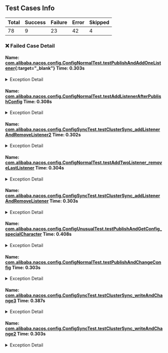 ## Test Cases Info


|Total|Success|Failure|Error|Skipped|
|-----|-------|-------|-----|-------|
|78|9|23|42|4|


### :x: Failed Case Detail

#### Name: [com.alibaba.nacos.config.ConfigNormalTest.testPublishAndAddOneListener](https://github.com/nacos-group/nacos-e2e/tree/main/java/nacos-2X/src/test/java/com/alibaba/nacos/config/ConfigNormalTest.java#L94){:target="_blank"} Time: 0.303s

<details>
<summary>Exception Detail</summary>


**Exception**
org.opentest4j.AssertionFailedError: publishConfig check fail ==> expected: <true> but was: <false>
	at com.alibaba.nacos.config.ConfigNormalTest.testPublishAndAddOneListener(ConfigNormalTest.java:94)

**System out info**
2023-06-15 04:55:58 INFO  [c.a.n.n.SubscribeClusterTest  #setUp               :  39] Running test=Optional[public void com.alibaba.nacos.naming.SubscribeClusterTest.testSubscribeDelete() throws java.lang.Exception], serviceName=nacos.HMlwA.AhWDS.com
2023-06-15 04:55:58 INFO  [c.a.n.c.naming                #registerService     : 121] [REGISTER-SERVICE] public registering service nacos.HMlwA.AhWDS.com with instance Instance{instanceId='null', ip='127.0.0.1', port=8848, weight=1.0, healthy=true, enabled=true, ephemeral=true, clusterName='c1', serviceName='null', metadata={}}
2023-06-15 04:55:58 ERROR [c.a.n.c.r.client              #printIfErrorEnabled : 102] Send request fail, request = InstanceRequest{headers={app=unknown}, requestId='null'}, retryTimes = 1, errorMessage = Client not connected, current status:STARTING
2023-06-15 04:55:58 INFO  [c.a.n.c.r.c.g.GrpcClient      #ateNewManagedChannel: 182] grpc client connection server:127.0.0.1 ip,serverPort:9848,grpcTslConfig:{"sslProvider":"","enableTls":false,"mutualAuthEnable":false,"trustAll":false}
2023-06-15 04:55:58 INFO  [c.a.n.c.r.c.g.GrpcClient      #ateNewManagedChannel: 182] grpc client connection server:127.0.0.1 ip,serverPort:9848,grpcTslConfig:{"sslProvider":"","enableTls":false,"mutualAuthEnable":false,"trustAll":false}
2023-06-15 04:55:58 ERROR [c.a.n.c.r.c.g.GrpcClient      #printIfErrorEnabled : 102] Server check fail, please check server 127.0.0.1 ,port 9848 is available , error ={}
java.util.concurrent.ExecutionException: com.alibaba.nacos.shaded.io.grpc.StatusRuntimeException: UNAVAILABLE: io exception
	at com.alibaba.nacos.shaded.com.google.common.util.concurrent.AbstractFuture.getDoneValue(AbstractFuture.java:566)
	at com.alibaba.nacos.shaded.com.google.common.util.concurrent.AbstractFuture.get(AbstractFuture.java:445)
	at com.alibaba.nacos.common.remote.client.grpc.GrpcClient.serverCheck(GrpcClient.java:218)
	at com.alibaba.nacos.common.remote.client.grpc.GrpcClient.connectToServer(GrpcClient.java:329)
	at com.alibaba.nacos.common.remote.client.RpcClient.reconnect(RpcClient.java:502)
	at com.alibaba.nacos.common.remote.client.RpcClient.lambda$start$2(RpcClient.java:343)
	at java.util.concurrent.Executors$RunnableAdapter.call(Executors.java:511)
	at java.util.concurrent.FutureTask.run(FutureTask.java:266)
	at java.util.concurrent.ScheduledThreadPoolExecutor$ScheduledFutureTask.access$201(ScheduledThreadPoolExecutor.java:180)
	at java.util.concurrent.ScheduledThreadPoolExecutor$ScheduledFutureTask.run(ScheduledThreadPoolExecutor.java:293)
	at java.util.concurrent.ThreadPoolExecutor.runWorker(ThreadPoolExecutor.java:1149)
	at java.util.concurrent.ThreadPoolExecutor$Worker.run(ThreadPoolExecutor.java:624)
	at java.lang.Thread.run(Thread.java:750)
Caused by: com.alibaba.nacos.shaded.io.grpc.StatusRuntimeException: UNAVAILABLE: io exception
	at com.alibaba.nacos.shaded.io.grpc.Status.asRuntimeException(Status.java:539)
	at com.alibaba.nacos.shaded.io.grpc.stub.ClientCalls$UnaryStreamToFuture.onClose(ClientCalls.java:544)
	at com.alibaba.nacos.shaded.io.grpc.internal.DelayedClientCall$DelayedListener$3.run(DelayedClientCall.java:471)
	at com.alibaba.nacos.shaded.io.grpc.internal.DelayedClientCall$DelayedListener.delayOrExecute(DelayedClientCall.java:435)
	at com.alibaba.nacos.shaded.io.grpc.internal.DelayedClientCall$DelayedListener.onClose(DelayedClientCall.java:468)
	at com.alibaba.nacos.shaded.io.grpc.internal.ClientCallImpl.closeObserver(ClientCallImpl.java:563)
	at com.alibaba.nacos.shaded.io.grpc.internal.ClientCallImpl.access$300(ClientCallImpl.java:70)
	at com.alibaba.nacos.shaded.io.grpc.internal.ClientCallImpl$ClientStreamListenerImpl$1StreamClosed.runInternal(ClientCallImpl.java:744)
	at com.alibaba.nacos.shaded.io.grpc.internal.ClientCallImpl$ClientStreamListenerImpl$1StreamClosed.runInContext(ClientCallImpl.java:723)
	at com.alibaba.nacos.shaded.io.grpc.internal.ContextRunnable.run(ContextRunnable.java:37)
	at com.alibaba.nacos.shaded.io.grpc.internal.SerializingExecutor.run(SerializingExecutor.java:133)
	... 3 common frames omitted
Caused by: com.alibaba.nacos.shaded.io.grpc.netty.shaded.io.netty.channel.AbstractChannel$AnnotatedConnectException: Connection refused: /127.0.0.1:9848
Caused by: java.net.ConnectException: Connection refused
	at sun.nio.ch.SocketChannelImpl.checkConnect(Native Method)
	at sun.nio.ch.SocketChannelImpl.finishConnect(SocketChannelImpl.java:716)
	at com.alibaba.nacos.shaded.io.grpc.netty.shaded.io.netty.channel.socket.nio.NioSocketChannel.doFinishConnect(NioSocketChannel.java:337)
	at com.alibaba.nacos.shaded.io.grpc.netty.shaded.io.netty.channel.nio.AbstractNioChannel$AbstractNioUnsafe.finishConnect(AbstractNioChannel.java:334)
	at com.alibaba.nacos.shaded.io.grpc.netty.shaded.io.netty.channel.nio.NioEventLoop.processSelectedKey(NioEventLoop.java:710)
	at com.alibaba.nacos.shaded.io.grpc.netty.shaded.io.netty.channel.nio.NioEventLoop.processSelectedKeysOptimized(NioEventLoop.java:658)
	at com.alibaba.nacos.shaded.io.grpc.netty.shaded.io.netty.channel.nio.NioEventLoop.processSelectedKeys(NioEventLoop.java:584)
	at com.alibaba.nacos.shaded.io.grpc.netty.shaded.io.netty.channel.nio.NioEventLoop.run(NioEventLoop.java:496)
	at com.alibaba.nacos.shaded.io.grpc.netty.shaded.io.netty.util.concurrent.SingleThreadEventExecutor$4.run(SingleThreadEventExecutor.java:997)
	at com.alibaba.nacos.shaded.io.grpc.netty.shaded.io.netty.util.internal.ThreadExecutorMap$2.run(ThreadExecutorMap.java:74)
	at com.alibaba.nacos.shaded.io.grpc.netty.shaded.io.netty.util.concurrent.FastThreadLocalRunnable.run(FastThreadLocalRunnable.java:30)
	at java.lang.Thread.run(Thread.java:750)
2023-06-15 04:55:58 INFO  [c.a.n.c.r.client              #printIfInfoEnabled  :  63] [6f26f36d-1d0a-4e1c-921a-5df4376c6d46] Fail to connect server, after trying 3 times, last try server is {serverIp = '127.0.0.1', server main port = 8848}, error = unknown
2023-06-15 04:55:58 ERROR [c.a.n.c.r.c.g.GrpcClient      #printIfErrorEnabled : 102] Server check fail, please check server 127.0.0.1 ,port 9848 is available , error ={}
java.util.concurrent.ExecutionException: com.alibaba.nacos.shaded.io.grpc.StatusRuntimeException: UNAVAILABLE: io exception
	at com.alibaba.nacos.shaded.com.google.common.util.concurrent.AbstractFuture.getDoneValue(AbstractFuture.java:566)
	at com.alibaba.nacos.shaded.com.google.common.util.concurrent.AbstractFuture.get(AbstractFuture.java:445)
	at com.alibaba.nacos.common.remote.client.grpc.GrpcClient.serverCheck(GrpcClient.java:218)
	at com.alibaba.nacos.common.remote.client.grpc.GrpcClient.connectToServer(GrpcClient.java:329)
	at com.alibaba.nacos.common.remote.client.RpcClient.reconnect(RpcClient.java:502)
	at com.alibaba.nacos.common.remote.client.RpcClient.lambda$start$2(RpcClient.java:343)
	at java.util.concurrent.Executors$RunnableAdapter.call(Executors.java:511)
	at java.util.concurrent.FutureTask.run(FutureTask.java:266)
	at java.util.concurrent.ScheduledThreadPoolExecutor$ScheduledFutureTask.access$201(ScheduledThreadPoolExecutor.java:180)
	at java.util.concurrent.ScheduledThreadPoolExecutor$ScheduledFutureTask.run(ScheduledThreadPoolExecutor.java:293)
	at java.util.concurrent.ThreadPoolExecutor.runWorker(ThreadPoolExecutor.java:1149)
	at java.util.concurrent.ThreadPoolExecutor$Worker.run(ThreadPoolExecutor.java:624)
	at java.lang.Thread.run(Thread.java:750)
Caused by: com.alibaba.nacos.shaded.io.grpc.StatusRuntimeException: UNAVAILABLE: io exception
	at com.alibaba.nacos.shaded.io.grpc.Status.asRuntimeException(Status.java:539)
	at com.alibaba.nacos.shaded.io.grpc.stub.ClientCalls$UnaryStreamToFuture.onClose(ClientCalls.java:544)
	at com.alibaba.nacos.shaded.io.grpc.internal.DelayedClientCall$DelayedListener$3.run(DelayedClientCall.java:471)
	at com.alibaba.nacos.shaded.io.grpc.internal.DelayedClientCall$DelayedListener.delayOrExecute(DelayedClientCall.java:435)
	at com.alibaba.nacos.shaded.io.grpc.internal.DelayedClientCall$DelayedListener.onClose(DelayedClientCall.java:468)
	at com.alibaba.nacos.shaded.io.grpc.internal.ClientCallImpl.closeObserver(ClientCallImpl.java:563)
	at com.alibaba.nacos.shaded.io.grpc.internal.ClientCallImpl.access$300(ClientCallImpl.java:70)
	at com.alibaba.nacos.shaded.io.grpc.internal.ClientCallImpl$ClientStreamListenerImpl$1StreamClosed.runInternal(ClientCallImpl.java:744)
	at com.alibaba.nacos.shaded.io.grpc.internal.ClientCallImpl$ClientStreamListenerImpl$1StreamClosed.runInContext(ClientCallImpl.java:723)
	at com.alibaba.nacos.shaded.io.grpc.internal.ContextRunnable.run(ContextRunnable.java:37)
	at com.alibaba.nacos.shaded.io.grpc.internal.SerializingExecutor.run(SerializingExecutor.java:133)
	... 3 common frames omitted
Caused by: com.alibaba.nacos.shaded.io.grpc.netty.shaded.io.netty.channel.AbstractChannel$AnnotatedConnectException: Connection refused: /127.0.0.1:9848
Caused by: java.net.ConnectException: Connection refused
	at sun.nio.ch.SocketChannelImpl.checkConnect(Native Method)
	at sun.nio.ch.SocketChannelImpl.finishConnect(SocketChannelImpl.java:716)
	at com.alibaba.nacos.shaded.io.grpc.netty.shaded.io.netty.channel.socket.nio.NioSocketChannel.doFinishConnect(NioSocketChannel.java:337)
	at com.alibaba.nacos.shaded.io.grpc.netty.shaded.io.netty.channel.nio.AbstractNioChannel$AbstractNioUnsafe.finishConnect(AbstractNioChannel.java:334)
	at com.alibaba.nacos.shaded.io.grpc.netty.shaded.io.netty.channel.nio.NioEventLoop.processSelectedKey(NioEventLoop.java:710)
	at com.alibaba.nacos.shaded.io.grpc.netty.shaded.io.netty.channel.nio.NioEventLoop.processSelectedKeysOptimized(NioEventLoop.java:658)
	at com.alibaba.nacos.shaded.io.grpc.netty.shaded.io.netty.channel.nio.NioEventLoop.processSelectedKeys(NioEventLoop.java:584)
	at com.alibaba.nacos.shaded.io.grpc.netty.shaded.io.netty.channel.nio.NioEventLoop.run(NioEventLoop.java:496)
	at com.alibaba.nacos.shaded.io.grpc.netty.shaded.io.netty.util.concurrent.SingleThreadEventExecutor$4.run(SingleThreadEventExecutor.java:997)
	at com.alibaba.nacos.shaded.io.grpc.netty.shaded.io.netty.util.internal.ThreadExecutorMap$2.run(ThreadExecutorMap.java:74)
	at com.alibaba.nacos.shaded.io.grpc.netty.shaded.io.netty.util.concurrent.FastThreadLocalRunnable.run(FastThreadLocalRunnable.java:30)
	at java.lang.Thread.run(Thread.java:750)
2023-06-15 04:55:58 INFO  [c.a.n.c.r.client              #printIfInfoEnabled  :  63] [05a9063c-6c77-43fd-8927-18776a5f500d] Fail to connect server, after trying 3 times, last try server is {serverIp = '127.0.0.1', server main port = 8848}, error = unknown
2023-06-15 04:55:58 ERROR [c.a.n.c.r.client              #printIfErrorEnabled : 102] Send request fail, request = ConfigPublishRequest{headers={charset=UTF-8, Client-AppName=unknown, Client-RequestToken=5b3c629ca65baf33f0c74d9ce8dfd8b2, Client-RequestTS=1686804958659, exConfigInfo=true}, requestId='null'}, retryTimes = 2, errorMessage = Client not connected, current status:STARTING
2023-06-15 04:55:58 ERROR [c.a.n.c.r.client              #printIfErrorEnabled : 102] Send request fail, request = ConfigPublishRequest{headers={charset=UTF-8, Client-AppName=unknown, Client-RequestToken=5b3c629ca65baf33f0c74d9ce8dfd8b2, Client-RequestTS=1686804958659, exConfigInfo=true}, requestId='null'}, retryTimes = 2, errorMessage = Client not connected, current status:STARTING
2023-06-15 04:55:58 WARN  [c.a.n.c.c.i.ClientWorker      #publishConfig       :1064] [fixed-127.0.0.1_8848] [publish-single] error, dataId=config.test.twOyaItMox, group=DEFAULT_GROUP, tenant=, code=unknown, msg=Client not connected, current status:STARTING
2023-06-15 04:55:58 WARN  [c.a.n.c.c.i.ClientWorker      #publishConfig       :1064] [fixed-127.0.0.1_8848] [publish-single] error, dataId=config.test.dfJwuzVwPZ, group=DEFAULT_GROUP, tenant=, code=unknown, msg=Client not connected, current status:STARTING
2023-06-15 04:55:58 INFO  [c.a.n.c.ConfigNormalTest      #ishAndAddOneListener:  93] publishConfig dataId:config.test.twOyaItMox, group:DEFAULT_GROUP, result:false



</details>

#### Name: [com.alibaba.nacos.config.ConfigNormalTest.testAddListenerAfterPublishConfig](https://github.com/nacos-group/nacos-e2e/tree/main/java/nacos-2X/src/test/java/com/alibaba/nacos/config/ConfigNormalTest.java#L292{:target="_blank"}) Time: 0.308s

<details>
<summary>Exception Detail</summary>


**Exception**
org.opentest4j.AssertionFailedError: expected: <true> but was: <false>
	at com.alibaba.nacos.config.ConfigNormalTest.testAddListenerAfterPublishConfig(ConfigNormalTest.java:292)

**System out info**
2023-06-15 04:55:51 ERROR [c.a.n.c.r.client              #printIfErrorEnabled : 102] Send request fail, request = ConfigPublishRequest{headers={charset=UTF-8, Client-AppName=unknown, Client-RequestToken=4532dca4fd9a7e1bac55115e8932540b, Client-RequestTS=1686804951511, exConfigInfo=true}, requestId='null'}, retryTimes = 2, errorMessage = Client not connected, current status:STARTING
2023-06-15 04:55:51 WARN  [c.a.n.c.c.i.ClientWorker      #publishConfig       :1064] [fixed-127.0.0.1_8848] [publish-single] error, dataId=config.test.MoKFKXehHl, group=DEFAULT_GROUP, tenant=, code=unknown, msg=Client not connected, current status:STARTING
2023-06-15 04:55:51 ERROR [c.a.n.c.r.client              #printIfErrorEnabled : 102] Send request fail, request = ConfigPublishRequest{headers={charset=UTF-8, Client-AppName=unknown, Client-RequestToken=167488b70ed4b7b0d9ce8b04619f18a9, Client-RequestTS=1686804951631, exConfigInfo=true}, requestId='null'}, retryTimes = 1, errorMessage = Client not connected, current status:STARTING
2023-06-15 04:55:51 ERROR [c.a.n.c.r.client              #printIfErrorEnabled : 102] Send request fail, request = SubscribeServiceRequest{headers={app=unknown}, requestId='null'}, retryTimes = 0, errorMessage = Client not connected, current status:STARTING
2023-06-15 04:55:51 ERROR [c.a.n.c.r.client              #printIfErrorEnabled : 102] Send request fail, request = ConfigPublishRequest{headers={charset=UTF-8, Client-AppName=unknown, Client-RequestToken=7c369050fb73e2277776869e8da5b13c, Client-RequestTS=1686804951540, exConfigInfo=true}, requestId='null'}, retryTimes = 2, errorMessage = Client not connected, current status:STARTING
2023-06-15 04:55:51 WARN  [c.a.n.c.c.i.ClientWorker      #publishConfig       :1064] [fixed-127.0.0.1_8848] [publish-single] error, dataId=config.test.FcHYmpXJNT, group=DEFAULT_GROUP, tenant=, code=unknown, msg=Client not connected, current status:STARTING
2023-06-15 04:55:51 INFO  [c.a.n.c.ConfigNormalTest      #erAfterPublishConfig: 291] publishConfig dataId:config.test.FcHYmpXJNT, group:DEFAULT_GROUP, result:false



</details>

#### Name: [com.alibaba.nacos.config.ConfigSyncTest.testClusterSync_addListenerAndRemoveListener2](https://github.com/nacos-group/nacos-e2e/tree/main/java/nacos-2X/src/test/java/com/alibaba/nacos/config/ConfigSyncTest.java#L196{:target="_blank"}) Time: 0.302s

<details>
<summary>Exception Detail</summary>


**Exception**
org.opentest4j.AssertionFailedError: expected: <true> but was: <false>
	at com.alibaba.nacos.config.ConfigSyncTest.testClusterSync_addListenerAndRemoveListener2(ConfigSyncTest.java:196)

**System out info**
2023-06-15 04:56:01 WARN  [c.a.n.c.naming                #run                 :  47] Grpc Connection is disconnect, skip current redo task
2023-06-15 04:56:01 ERROR [c.a.n.c.r.client              #printIfErrorEnabled : 102] Send request fail, request = ConfigQueryRequest{headers={charset=UTF-8, Client-AppName=unknown, Client-RequestToken=6ee606b2f3ba0ffb0910027906ec0ca2, Client-RequestTS=1686804960800, exConfigInfo=true, notify=false}, requestId='null'}, retryTimes = 2, errorMessage = Client not connected, current status:STARTING
2023-06-15 04:56:01 WARN  [c.a.n.c.c.NacosConfigService  #getConfigInner      : 195] [fixed-127.0.0.1_8848] [get-config] get from server error, dataId=config.test.YWnPdRnqnY, group=DEFAULT_GROUP, tenant=, msg=ErrCode:-401, ErrMsg:Client not connected, current status:STARTING
2023-06-15 04:56:01 WARN  [c.a.n.c.naming                #run                 :  47] Grpc Connection is disconnect, skip current redo task
2023-06-15 04:56:01 ERROR [c.a.n.c.r.client              #printIfErrorEnabled : 102] Send request fail, request = ConfigPublishRequest{headers={charset=UTF-8, Client-AppName=unknown, Client-RequestToken=92d7b3f196bca01d8de92a4f3d6dd3d7, Client-RequestTS=1686804960815, exConfigInfo=true}, requestId='null'}, retryTimes = 2, errorMessage = Client not connected, current status:STARTING
2023-06-15 04:56:01 WARN  [c.a.n.c.c.i.ClientWorker      #publishConfig       :1064] [fixed-127.0.0.1_8848] [publish-single] error, dataId=config.test.IvOzitlArH, group=DEFAULT_GROUP, tenant=, code=unknown, msg=Client not connected, current status:STARTING



</details>

#### Name: [com.alibaba.nacos.config.ConfigNormalTest.testAddTwoListener_removeLastListener](https://github.com/nacos-group/nacos-e2e/tree/main/java/nacos-2X/src/test/java/com/alibaba/nacos/config/ConfigNormalTest.java#L324{:target="_blank"}) Time: 0.304s

<details>
<summary>Exception Detail</summary>


**Exception**
org.opentest4j.AssertionFailedError: expected: <true> but was: <false>
	at com.alibaba.nacos.config.ConfigNormalTest.testAddTwoListener_removeLastListener(ConfigNormalTest.java:324)

**System out info**
2023-06-15 04:55:52 ERROR [c.a.n.c.r.client              #printIfErrorEnabled : 102] Send request fail, request = SubscribeServiceRequest{headers={app=unknown}, requestId='null'}, retryTimes = 0, errorMessage = Client not connected, current status:STARTING
2023-06-15 04:55:52 ERROR [c.a.n.c.r.client              #printIfErrorEnabled : 102] Send request fail, request = ConfigPublishRequest{headers={charset=UTF-8, Client-AppName=unknown, Client-RequestToken=a6065aee4bd7e76bc5a48314c3c3e613, Client-RequestTS=1686804951849, exConfigInfo=true}, requestId='null'}, retryTimes = 2, errorMessage = Client not connected, current status:STARTING
2023-06-15 04:55:52 WARN  [c.a.n.c.c.i.ClientWorker      #publishConfig       :1064] [fixed-127.0.0.1_8848] [publish-single] error, dataId=config.test.sacaJFdrNZ, group=DEFAULT_GROUP, tenant=, code=unknown, msg=Client not connected, current status:STARTING



</details>

#### Name: [com.alibaba.nacos.config.ConfigSyncTest.testClusterSync_addListenerAndRemoveListener](https://github.com/nacos-group/nacos-e2e/tree/main/java/nacos-2X/src/test/java/com/alibaba/nacos/config/ConfigSyncTest.java#L168{:target="_blank"}) Time: 0.303s

<details>
<summary>Exception Detail</summary>


**Exception**
org.opentest4j.AssertionFailedError: expected: <true> but was: <false>
	at com.alibaba.nacos.config.ConfigSyncTest.testClusterSync_addListenerAndRemoveListener(ConfigSyncTest.java:168)

**System out info**


</details>

#### Name: [com.alibaba.nacos.config.ConfigUnusualTest.testPublishAndGetConfig_specialCharacter](https://github.com/nacos-group/nacos-e2e/tree/main/java/nacos-2X/src/test/java/com/alibaba/nacos/config/ConfigUnusualTest.java#L174{:target="_blank"}) Time: 0.408s

<details>
<summary>Exception Detail</summary>


**Exception**
org.opentest4j.AssertionFailedError: publishConfig check fail ==> expected: <true> but was: <false>
	at com.alibaba.nacos.config.ConfigUnusualTest.testPublishAndGetConfig_specialCharacter(ConfigUnusualTest.java:174)

**System out info**
2023-06-15 04:55:58 ERROR [c.a.n.c.r.client              #printIfErrorEnabled : 102] Send request fail, request = ConfigPublishRequest{headers={charset=UTF-8, Client-AppName=unknown, Client-RequestToken=59572a797fba5058beea236ce99ddf58, Client-RequestTS=1686804958357, exConfigInfo=true}, requestId='null'}, retryTimes = 2, errorMessage = Client not connected, current status:STARTING
2023-06-15 04:55:58 WARN  [c.a.n.c.c.i.ClientWorker      #publishConfig       :1064] [fixed-127.0.0.1_8848] [publish-single] error, dataId=config.test.xRZVrXQsNQ, group=DEFAULT_GROUP, tenant=, code=unknown, msg=Client not connected, current status:STARTING
2023-06-15 04:55:58 INFO  [c.a.n.c.ConfigUnusualTest     #fig_specialCharacter: 173] publishConfig dataId:config.test.xRZVrXQsNQ, group:DEFAULT_GROUP, result:false



</details>

#### Name: [com.alibaba.nacos.config.ConfigNormalTest.testPublishAndChangeConfig](https://github.com/nacos-group/nacos-e2e/tree/main/java/nacos-2X/src/test/java/com/alibaba/nacos/config/ConfigNormalTest.java#L198{:target="_blank"}) Time: 0.303s

<details>
<summary>Exception Detail</summary>


**Exception**
org.opentest4j.AssertionFailedError: expected: <true> but was: <false>
	at com.alibaba.nacos.config.ConfigNormalTest.testPublishAndChangeConfig(ConfigNormalTest.java:198)

**System out info**
2023-06-15 04:55:59 INFO  [c.a.n.n.SubscribeClusterTest  #setUp               :  39] Running test=Optional[public void com.alibaba.nacos.naming.SubscribeClusterTest.testSubscribeChangeWeight() throws java.lang.Exception], serviceName=nacos.MkaYk.jEvSU.com
2023-06-15 04:55:59 INFO  [c.a.n.c.naming                #registerService     : 121] [REGISTER-SERVICE] public registering service nacos.MkaYk.jEvSU.com with instance Instance{instanceId='null', ip='127.0.0.1', port=8848, weight=2.0, healthy=true, enabled=true, ephemeral=true, clusterName='c1', serviceName='nacos.MkaYk.jEvSU.com', metadata={site=et2}}
2023-06-15 04:55:59 INFO  [c.a.n.c.r.c.g.GrpcClient      #ateNewManagedChannel: 182] grpc client connection server:127.0.0.1 ip,serverPort:9848,grpcTslConfig:{"sslProvider":"","enableTls":false,"mutualAuthEnable":false,"trustAll":false}
2023-06-15 04:55:59 INFO  [c.a.n.c.r.c.g.GrpcClient      #ateNewManagedChannel: 182] grpc client connection server:127.0.0.1 ip,serverPort:9848,grpcTslConfig:{"sslProvider":"","enableTls":false,"mutualAuthEnable":false,"trustAll":false}
2023-06-15 04:55:59 ERROR [c.a.n.c.r.client              #printIfErrorEnabled : 102] Send request fail, request = SubscribeServiceRequest{headers={app=unknown}, requestId='null'}, retryTimes = 1, errorMessage = Client not connected, current status:STARTING
2023-06-15 04:55:59 ERROR [c.a.n.c.r.c.g.GrpcClient      #printIfErrorEnabled : 102] Server check fail, please check server 127.0.0.1 ,port 9848 is available , error ={}
java.util.concurrent.ExecutionException: com.alibaba.nacos.shaded.io.grpc.StatusRuntimeException: UNAVAILABLE: io exception
	at com.alibaba.nacos.shaded.com.google.common.util.concurrent.AbstractFuture.getDoneValue(AbstractFuture.java:566)
	at com.alibaba.nacos.shaded.com.google.common.util.concurrent.AbstractFuture.get(AbstractFuture.java:445)
	at com.alibaba.nacos.common.remote.client.grpc.GrpcClient.serverCheck(GrpcClient.java:218)
	at com.alibaba.nacos.common.remote.client.grpc.GrpcClient.connectToServer(GrpcClient.java:329)
	at com.alibaba.nacos.common.remote.client.RpcClient.reconnect(RpcClient.java:502)
	at com.alibaba.nacos.common.remote.client.RpcClient.lambda$start$2(RpcClient.java:343)
	at java.util.concurrent.Executors$RunnableAdapter.call(Executors.java:511)
	at java.util.concurrent.FutureTask.run(FutureTask.java:266)
	at java.util.concurrent.ScheduledThreadPoolExecutor$ScheduledFutureTask.access$201(ScheduledThreadPoolExecutor.java:180)
	at java.util.concurrent.ScheduledThreadPoolExecutor$ScheduledFutureTask.run(ScheduledThreadPoolExecutor.java:293)
	at java.util.concurrent.ThreadPoolExecutor.runWorker(ThreadPoolExecutor.java:1149)
	at java.util.concurrent.ThreadPoolExecutor$Worker.run(ThreadPoolExecutor.java:624)
	at java.lang.Thread.run(Thread.java:750)
Caused by: com.alibaba.nacos.shaded.io.grpc.StatusRuntimeException: UNAVAILABLE: io exception
	at com.alibaba.nacos.shaded.io.grpc.Status.asRuntimeException(Status.java:539)
	at com.alibaba.nacos.shaded.io.grpc.stub.ClientCalls$UnaryStreamToFuture.onClose(ClientCalls.java:544)
	at com.alibaba.nacos.shaded.io.grpc.internal.DelayedClientCall$DelayedListener$3.run(DelayedClientCall.java:471)
	at com.alibaba.nacos.shaded.io.grpc.internal.DelayedClientCall$DelayedListener.delayOrExecute(DelayedClientCall.java:435)
	at com.alibaba.nacos.shaded.io.grpc.internal.DelayedClientCall$DelayedListener.onClose(DelayedClientCall.java:468)
	at com.alibaba.nacos.shaded.io.grpc.internal.ClientCallImpl.closeObserver(ClientCallImpl.java:563)
	at com.alibaba.nacos.shaded.io.grpc.internal.ClientCallImpl.access$300(ClientCallImpl.java:70)
	at com.alibaba.nacos.shaded.io.grpc.internal.ClientCallImpl$ClientStreamListenerImpl$1StreamClosed.runInternal(ClientCallImpl.java:744)
	at com.alibaba.nacos.shaded.io.grpc.internal.ClientCallImpl$ClientStreamListenerImpl$1StreamClosed.runInContext(ClientCallImpl.java:723)
	at com.alibaba.nacos.shaded.io.grpc.internal.ContextRunnable.run(ContextRunnable.java:37)
	at com.alibaba.nacos.shaded.io.grpc.internal.SerializingExecutor.run(SerializingExecutor.java:133)
	... 3 common frames omitted
Caused by: com.alibaba.nacos.shaded.io.grpc.netty.shaded.io.netty.channel.AbstractChannel$AnnotatedConnectException: Connection refused: /127.0.0.1:9848
Caused by: java.net.ConnectException: Connection refused
	at sun.nio.ch.SocketChannelImpl.checkConnect(Native Method)
	at sun.nio.ch.SocketChannelImpl.finishConnect(SocketChannelImpl.java:716)
	at com.alibaba.nacos.shaded.io.grpc.netty.shaded.io.netty.channel.socket.nio.NioSocketChannel.doFinishConnect(NioSocketChannel.java:337)
	at com.alibaba.nacos.shaded.io.grpc.netty.shaded.io.netty.channel.nio.AbstractNioChannel$AbstractNioUnsafe.finishConnect(AbstractNioChannel.java:334)
	at com.alibaba.nacos.shaded.io.grpc.netty.shaded.io.netty.channel.nio.NioEventLoop.processSelectedKey(NioEventLoop.java:710)
	at com.alibaba.nacos.shaded.io.grpc.netty.shaded.io.netty.channel.nio.NioEventLoop.processSelectedKeysOptimized(NioEventLoop.java:658)
	at com.alibaba.nacos.shaded.io.grpc.netty.shaded.io.netty.channel.nio.NioEventLoop.processSelectedKeys(NioEventLoop.java:584)
	at com.alibaba.nacos.shaded.io.grpc.netty.shaded.io.netty.channel.nio.NioEventLoop.run(NioEventLoop.java:496)
	at com.alibaba.nacos.shaded.io.grpc.netty.shaded.io.netty.util.concurrent.SingleThreadEventExecutor$4.run(SingleThreadEventExecutor.java:997)
	at com.alibaba.nacos.shaded.io.grpc.netty.shaded.io.netty.util.internal.ThreadExecutorMap$2.run(ThreadExecutorMap.java:74)
	at com.alibaba.nacos.shaded.io.grpc.netty.shaded.io.netty.util.concurrent.FastThreadLocalRunnable.run(FastThreadLocalRunnable.java:30)
	at java.lang.Thread.run(Thread.java:750)
2023-06-15 04:55:59 ERROR [c.a.n.c.r.c.g.GrpcClient      #printIfErrorEnabled : 102] Server check fail, please check server 127.0.0.1 ,port 9848 is available , error ={}
java.util.concurrent.ExecutionException: com.alibaba.nacos.shaded.io.grpc.StatusRuntimeException: UNAVAILABLE: io exception
	at com.alibaba.nacos.shaded.com.google.common.util.concurrent.AbstractFuture.getDoneValue(AbstractFuture.java:566)
	at com.alibaba.nacos.shaded.com.google.common.util.concurrent.AbstractFuture.get(AbstractFuture.java:445)
	at com.alibaba.nacos.common.remote.client.grpc.GrpcClient.serverCheck(GrpcClient.java:218)
	at com.alibaba.nacos.common.remote.client.grpc.GrpcClient.connectToServer(GrpcClient.java:329)
	at com.alibaba.nacos.common.remote.client.RpcClient.reconnect(RpcClient.java:502)
	at com.alibaba.nacos.common.remote.client.RpcClient.lambda$start$2(RpcClient.java:343)
	at java.util.concurrent.Executors$RunnableAdapter.call(Executors.java:511)
	at java.util.concurrent.FutureTask.run(FutureTask.java:266)
	at java.util.concurrent.ScheduledThreadPoolExecutor$ScheduledFutureTask.access$201(ScheduledThreadPoolExecutor.java:180)
	at java.util.concurrent.ScheduledThreadPoolExecutor$ScheduledFutureTask.run(ScheduledThreadPoolExecutor.java:293)
	at java.util.concurrent.ThreadPoolExecutor.runWorker(ThreadPoolExecutor.java:1149)
	at java.util.concurrent.ThreadPoolExecutor$Worker.run(ThreadPoolExecutor.java:624)
	at java.lang.Thread.run(Thread.java:750)
Caused by: com.alibaba.nacos.shaded.io.grpc.StatusRuntimeException: UNAVAILABLE: io exception
	at com.alibaba.nacos.shaded.io.grpc.Status.asRuntimeException(Status.java:539)
	at com.alibaba.nacos.shaded.io.grpc.stub.ClientCalls$UnaryStreamToFuture.onClose(ClientCalls.java:544)
	at com.alibaba.nacos.shaded.io.grpc.internal.DelayedClientCall$DelayedListener$3.run(DelayedClientCall.java:471)
	at com.alibaba.nacos.shaded.io.grpc.internal.DelayedClientCall$DelayedListener.delayOrExecute(DelayedClientCall.java:435)
	at com.alibaba.nacos.shaded.io.grpc.internal.DelayedClientCall$DelayedListener.onClose(DelayedClientCall.java:468)
	at com.alibaba.nacos.shaded.io.grpc.internal.ClientCallImpl.closeObserver(ClientCallImpl.java:563)
	at com.alibaba.nacos.shaded.io.grpc.internal.ClientCallImpl.access$300(ClientCallImpl.java:70)
	at com.alibaba.nacos.shaded.io.grpc.internal.ClientCallImpl$ClientStreamListenerImpl$1StreamClosed.runInternal(ClientCallImpl.java:744)
	at com.alibaba.nacos.shaded.io.grpc.internal.ClientCallImpl$ClientStreamListenerImpl$1StreamClosed.runInContext(ClientCallImpl.java:723)
	at com.alibaba.nacos.shaded.io.grpc.internal.ContextRunnable.run(ContextRunnable.java:37)
	at com.alibaba.nacos.shaded.io.grpc.internal.SerializingExecutor.run(SerializingExecutor.java:133)
	... 3 common frames omitted
Caused by: com.alibaba.nacos.shaded.io.grpc.netty.shaded.io.netty.channel.AbstractChannel$AnnotatedConnectException: Connection refused: /127.0.0.1:9848
Caused by: java.net.ConnectException: Connection refused
	at sun.nio.ch.SocketChannelImpl.checkConnect(Native Method)
	at sun.nio.ch.SocketChannelImpl.finishConnect(SocketChannelImpl.java:716)
	at com.alibaba.nacos.shaded.io.grpc.netty.shaded.io.netty.channel.socket.nio.NioSocketChannel.doFinishConnect(NioSocketChannel.java:337)
	at com.alibaba.nacos.shaded.io.grpc.netty.shaded.io.netty.channel.nio.AbstractNioChannel$AbstractNioUnsafe.finishConnect(AbstractNioChannel.java:334)
	at com.alibaba.nacos.shaded.io.grpc.netty.shaded.io.netty.channel.nio.NioEventLoop.processSelectedKey(NioEventLoop.java:710)
	at com.alibaba.nacos.shaded.io.grpc.netty.shaded.io.netty.channel.nio.NioEventLoop.processSelectedKeysOptimized(NioEventLoop.java:658)
	at com.alibaba.nacos.shaded.io.grpc.netty.shaded.io.netty.channel.nio.NioEventLoop.processSelectedKeys(NioEventLoop.java:584)
	at com.alibaba.nacos.shaded.io.grpc.netty.shaded.io.netty.channel.nio.NioEventLoop.run(NioEventLoop.java:496)
	at com.alibaba.nacos.shaded.io.grpc.netty.shaded.io.netty.util.concurrent.SingleThreadEventExecutor$4.run(SingleThreadEventExecutor.java:997)
	at com.alibaba.nacos.shaded.io.grpc.netty.shaded.io.netty.util.internal.ThreadExecutorMap$2.run(ThreadExecutorMap.java:74)
	at com.alibaba.nacos.shaded.io.grpc.netty.shaded.io.netty.util.concurrent.FastThreadLocalRunnable.run(FastThreadLocalRunnable.java:30)
	at java.lang.Thread.run(Thread.java:750)
2023-06-15 04:55:59 INFO  [c.a.n.c.r.client              #printIfInfoEnabled  :  63] [4714c6d0-2167-40dd-af8e-d61877c1be6c] Fail to connect server, after trying 13 times, last try server is {serverIp = '127.0.0.1', server main port = 8848}, error = unknown
2023-06-15 04:55:59 INFO  [c.a.n.c.r.client              #printIfInfoEnabled  :  63] [5a27e46d-dfd2-4a28-8e7f-f94825f4731f] Fail to connect server, after trying 13 times, last try server is {serverIp = '127.0.0.1', server main port = 8848}, error = unknown
2023-06-15 04:55:59 ERROR [c.a.n.c.r.client              #printIfErrorEnabled : 102] Send request fail, request = ConfigPublishRequest{headers={charset=UTF-8, Client-AppName=unknown, Client-RequestToken=5780e8e45642c56725cb8eee114adf6e, Client-RequestTS=1686804958962, exConfigInfo=true}, requestId='null'}, retryTimes = 2, errorMessage = Client not connected, current status:STARTING
2023-06-15 04:55:59 WARN  [c.a.n.c.c.i.ClientWorker      #publishConfig       :1064] [fixed-127.0.0.1_8848] [publish-single] error, dataId=config.test.vdtIMjHcDp, group=DEFAULT_GROUP, tenant=, code=unknown, msg=Client not connected, current status:STARTING
2023-06-15 04:55:59 ERROR [c.a.n.c.r.client              #printIfErrorEnabled : 102] Send request fail, request = ConfigPublishRequest{headers={charset=UTF-8, Client-AppName=unknown, Client-RequestToken=5780e8e45642c56725cb8eee114adf6e, Client-RequestTS=1686804958962, exConfigInfo=true}, requestId='null'}, retryTimes = 2, errorMessage = Client not connected, current status:STARTING
2023-06-15 04:55:59 INFO  [c.a.n.c.ConfigNormalTest      #blishAndChangeConfig: 197] publishConfig dataId:config.test.vdtIMjHcDp, group:DEFAULT_GROUP, result:false
2023-06-15 04:55:59 WARN  [c.a.n.c.c.i.ClientWorker      #publishConfig       :1064] [fixed-127.0.0.1_8848] [publish-single] error, dataId=config.test.fkGhXTZwCb, group=DEFAULT_GROUP, tenant=, code=unknown, msg=Client not connected, current status:STARTING



</details>

#### Name: [com.alibaba.nacos.config.ConfigSyncTest.testClusterSync_writeAndChange3](https://github.com/nacos-group/nacos-e2e/tree/main/java/nacos-2X/src/test/java/com/alibaba/nacos/config/ConfigSyncTest.java#L268{:target="_blank"}) Time: 0.387s

<details>
<summary>Exception Detail</summary>


**Exception**
org.opentest4j.AssertionFailedError: expected: <true> but was: <false>
	at com.alibaba.nacos.config.ConfigSyncTest.testClusterSync_writeAndChange3(ConfigSyncTest.java:268)

**System out info**
2023-06-15 04:55:58 INFO  [c.a.n.n.SubscribeClusterTest  #setUp               :  39] Running test=Optional[public void com.alibaba.nacos.naming.SubscribeClusterTest.testSubscribeOtherCluster() throws java.lang.Exception], serviceName=nacos.aZlFf.jerEj.net
2023-06-15 04:55:58 INFO  [c.a.n.c.naming                #subscribe           : 167] [SUBSCRIBE-SERVICE] service:nacos.aZlFf.jerEj.net, group:DEFAULT_GROUP, clusters:c2 
2023-06-15 04:55:58 DEBUG [c.a.n.c.naming                #subscribe           : 293] [GRPC-SUBSCRIBE] service:nacos.aZlFf.jerEj.net, group:DEFAULT_GROUP, cluster:c2 
2023-06-15 04:55:58 ERROR [c.a.n.c.r.client              #printIfErrorEnabled : 102] Send request fail, request = InstanceRequest{headers={app=unknown}, requestId='null'}, retryTimes = 1, errorMessage = Client not connected, current status:STARTING
2023-06-15 04:55:58 INFO  [c.a.n.c.r.c.g.GrpcClient      #ateNewManagedChannel: 182] grpc client connection server:127.0.0.1 ip,serverPort:9848,grpcTslConfig:{"sslProvider":"","enableTls":false,"mutualAuthEnable":false,"trustAll":false}
2023-06-15 04:55:58 INFO  [c.a.n.c.r.c.g.GrpcClient      #ateNewManagedChannel: 182] grpc client connection server:127.0.0.1 ip,serverPort:9848,grpcTslConfig:{"sslProvider":"","enableTls":false,"mutualAuthEnable":false,"trustAll":false}
2023-06-15 04:55:58 ERROR [c.a.n.c.r.c.g.GrpcClient      #printIfErrorEnabled : 102] Server check fail, please check server 127.0.0.1 ,port 9848 is available , error ={}
java.util.concurrent.ExecutionException: com.alibaba.nacos.shaded.io.grpc.StatusRuntimeException: UNAVAILABLE: io exception
	at com.alibaba.nacos.shaded.com.google.common.util.concurrent.AbstractFuture.getDoneValue(AbstractFuture.java:566)
	at com.alibaba.nacos.shaded.com.google.common.util.concurrent.AbstractFuture.get(AbstractFuture.java:445)
	at com.alibaba.nacos.common.remote.client.grpc.GrpcClient.serverCheck(GrpcClient.java:218)
	at com.alibaba.nacos.common.remote.client.grpc.GrpcClient.connectToServer(GrpcClient.java:329)
	at com.alibaba.nacos.common.remote.client.RpcClient.reconnect(RpcClient.java:502)
	at com.alibaba.nacos.common.remote.client.RpcClient.lambda$start$2(RpcClient.java:343)
	at java.util.concurrent.Executors$RunnableAdapter.call(Executors.java:511)
	at java.util.concurrent.FutureTask.run(FutureTask.java:266)
	at java.util.concurrent.ScheduledThreadPoolExecutor$ScheduledFutureTask.access$201(ScheduledThreadPoolExecutor.java:180)
	at java.util.concurrent.ScheduledThreadPoolExecutor$ScheduledFutureTask.run(ScheduledThreadPoolExecutor.java:293)
	at java.util.concurrent.ThreadPoolExecutor.runWorker(ThreadPoolExecutor.java:1149)
	at java.util.concurrent.ThreadPoolExecutor$Worker.run(ThreadPoolExecutor.java:624)
	at java.lang.Thread.run(Thread.java:750)
Caused by: com.alibaba.nacos.shaded.io.grpc.StatusRuntimeException: UNAVAILABLE: io exception
	at com.alibaba.nacos.shaded.io.grpc.Status.asRuntimeException(Status.java:539)
	at com.alibaba.nacos.shaded.io.grpc.stub.ClientCalls$UnaryStreamToFuture.onClose(ClientCalls.java:544)
	at com.alibaba.nacos.shaded.io.grpc.internal.DelayedClientCall$DelayedListener$3.run(DelayedClientCall.java:471)
	at com.alibaba.nacos.shaded.io.grpc.internal.DelayedClientCall$DelayedListener.delayOrExecute(DelayedClientCall.java:435)
	at com.alibaba.nacos.shaded.io.grpc.internal.DelayedClientCall$DelayedListener.onClose(DelayedClientCall.java:468)
	at com.alibaba.nacos.shaded.io.grpc.internal.ClientCallImpl.closeObserver(ClientCallImpl.java:563)
	at com.alibaba.nacos.shaded.io.grpc.internal.ClientCallImpl.access$300(ClientCallImpl.java:70)
	at com.alibaba.nacos.shaded.io.grpc.internal.ClientCallImpl$ClientStreamListenerImpl$1StreamClosed.runInternal(ClientCallImpl.java:744)
	at com.alibaba.nacos.shaded.io.grpc.internal.ClientCallImpl$ClientStreamListenerImpl$1StreamClosed.runInContext(ClientCallImpl.java:723)
	at com.alibaba.nacos.shaded.io.grpc.internal.ContextRunnable.run(ContextRunnable.java:37)
	at com.alibaba.nacos.shaded.io.grpc.internal.SerializingExecutor.run(SerializingExecutor.java:133)
	... 3 common frames omitted
Caused by: com.alibaba.nacos.shaded.io.grpc.netty.shaded.io.netty.channel.AbstractChannel$AnnotatedConnectException: Connection refused: /127.0.0.1:9848
Caused by: java.net.ConnectException: Connection refused
	at sun.nio.ch.SocketChannelImpl.checkConnect(Native Method)
	at sun.nio.ch.SocketChannelImpl.finishConnect(SocketChannelImpl.java:716)
	at com.alibaba.nacos.shaded.io.grpc.netty.shaded.io.netty.channel.socket.nio.NioSocketChannel.doFinishConnect(NioSocketChannel.java:337)
	at com.alibaba.nacos.shaded.io.grpc.netty.shaded.io.netty.channel.nio.AbstractNioChannel$AbstractNioUnsafe.finishConnect(AbstractNioChannel.java:334)
	at com.alibaba.nacos.shaded.io.grpc.netty.shaded.io.netty.channel.nio.NioEventLoop.processSelectedKey(NioEventLoop.java:710)
	at com.alibaba.nacos.shaded.io.grpc.netty.shaded.io.netty.channel.nio.NioEventLoop.processSelectedKeysOptimized(NioEventLoop.java:658)
	at com.alibaba.nacos.shaded.io.grpc.netty.shaded.io.netty.channel.nio.NioEventLoop.processSelectedKeys(NioEventLoop.java:584)
	at com.alibaba.nacos.shaded.io.grpc.netty.shaded.io.netty.channel.nio.NioEventLoop.run(NioEventLoop.java:496)
	at com.alibaba.nacos.shaded.io.grpc.netty.shaded.io.netty.util.concurrent.SingleThreadEventExecutor$4.run(SingleThreadEventExecutor.java:997)
	at com.alibaba.nacos.shaded.io.grpc.netty.shaded.io.netty.util.internal.ThreadExecutorMap$2.run(ThreadExecutorMap.java:74)
	at com.alibaba.nacos.shaded.io.grpc.netty.shaded.io.netty.util.concurrent.FastThreadLocalRunnable.run(FastThreadLocalRunnable.java:30)
	at java.lang.Thread.run(Thread.java:750)
2023-06-15 04:55:58 INFO  [c.a.n.c.r.client              #printIfInfoEnabled  :  63] [6f26f36d-1d0a-4e1c-921a-5df4376c6d46] Fail to connect server, after trying 2 times, last try server is {serverIp = '127.0.0.1', server main port = 8848}, error = unknown
2023-06-15 04:55:58 ERROR [c.a.n.c.r.c.g.GrpcClient      #printIfErrorEnabled : 102] Server check fail, please check server 127.0.0.1 ,port 9848 is available , error ={}
java.util.concurrent.ExecutionException: com.alibaba.nacos.shaded.io.grpc.StatusRuntimeException: UNAVAILABLE: io exception
	at com.alibaba.nacos.shaded.com.google.common.util.concurrent.AbstractFuture.getDoneValue(AbstractFuture.java:566)
	at com.alibaba.nacos.shaded.com.google.common.util.concurrent.AbstractFuture.get(AbstractFuture.java:445)
	at com.alibaba.nacos.common.remote.client.grpc.GrpcClient.serverCheck(GrpcClient.java:218)
	at com.alibaba.nacos.common.remote.client.grpc.GrpcClient.connectToServer(GrpcClient.java:329)
	at com.alibaba.nacos.common.remote.client.RpcClient.reconnect(RpcClient.java:502)
	at com.alibaba.nacos.common.remote.client.RpcClient.lambda$start$2(RpcClient.java:343)
	at java.util.concurrent.Executors$RunnableAdapter.call(Executors.java:511)
	at java.util.concurrent.FutureTask.run(FutureTask.java:266)
	at java.util.concurrent.ScheduledThreadPoolExecutor$ScheduledFutureTask.access$201(ScheduledThreadPoolExecutor.java:180)
	at java.util.concurrent.ScheduledThreadPoolExecutor$ScheduledFutureTask.run(ScheduledThreadPoolExecutor.java:293)
	at java.util.concurrent.ThreadPoolExecutor.runWorker(ThreadPoolExecutor.java:1149)
	at java.util.concurrent.ThreadPoolExecutor$Worker.run(ThreadPoolExecutor.java:624)
	at java.lang.Thread.run(Thread.java:750)
Caused by: com.alibaba.nacos.shaded.io.grpc.StatusRuntimeException: UNAVAILABLE: io exception
	at com.alibaba.nacos.shaded.io.grpc.Status.asRuntimeException(Status.java:539)
	at com.alibaba.nacos.shaded.io.grpc.stub.ClientCalls$UnaryStreamToFuture.onClose(ClientCalls.java:544)
	at com.alibaba.nacos.shaded.io.grpc.internal.DelayedClientCall$DelayedListener$3.run(DelayedClientCall.java:471)
	at com.alibaba.nacos.shaded.io.grpc.internal.DelayedClientCall$DelayedListener.delayOrExecute(DelayedClientCall.java:435)
	at com.alibaba.nacos.shaded.io.grpc.internal.DelayedClientCall$DelayedListener.onClose(DelayedClientCall.java:468)
	at com.alibaba.nacos.shaded.io.grpc.internal.ClientCallImpl.closeObserver(ClientCallImpl.java:563)
	at com.alibaba.nacos.shaded.io.grpc.internal.ClientCallImpl.access$300(ClientCallImpl.java:70)
	at com.alibaba.nacos.shaded.io.grpc.internal.ClientCallImpl$ClientStreamListenerImpl$1StreamClosed.runInternal(ClientCallImpl.java:744)
	at com.alibaba.nacos.shaded.io.grpc.internal.ClientCallImpl$ClientStreamListenerImpl$1StreamClosed.runInContext(ClientCallImpl.java:723)
	at com.alibaba.nacos.shaded.io.grpc.internal.ContextRunnable.run(ContextRunnable.java:37)
	at com.alibaba.nacos.shaded.io.grpc.internal.SerializingExecutor.run(SerializingExecutor.java:133)
	... 3 common frames omitted
Caused by: com.alibaba.nacos.shaded.io.grpc.netty.shaded.io.netty.channel.AbstractChannel$AnnotatedConnectException: Connection refused: /127.0.0.1:9848
Caused by: java.net.ConnectException: Connection refused
	at sun.nio.ch.SocketChannelImpl.checkConnect(Native Method)
	at sun.nio.ch.SocketChannelImpl.finishConnect(SocketChannelImpl.java:716)
	at com.alibaba.nacos.shaded.io.grpc.netty.shaded.io.netty.channel.socket.nio.NioSocketChannel.doFinishConnect(NioSocketChannel.java:337)
	at com.alibaba.nacos.shaded.io.grpc.netty.shaded.io.netty.channel.nio.AbstractNioChannel$AbstractNioUnsafe.finishConnect(AbstractNioChannel.java:334)
	at com.alibaba.nacos.shaded.io.grpc.netty.shaded.io.netty.channel.nio.NioEventLoop.processSelectedKey(NioEventLoop.java:710)
	at com.alibaba.nacos.shaded.io.grpc.netty.shaded.io.netty.channel.nio.NioEventLoop.processSelectedKeysOptimized(NioEventLoop.java:658)
	at com.alibaba.nacos.shaded.io.grpc.netty.shaded.io.netty.channel.nio.NioEventLoop.processSelectedKeys(NioEventLoop.java:584)
	at com.alibaba.nacos.shaded.io.grpc.netty.shaded.io.netty.channel.nio.NioEventLoop.run(NioEventLoop.java:496)
	at com.alibaba.nacos.shaded.io.grpc.netty.shaded.io.netty.util.concurrent.SingleThreadEventExecutor$4.run(SingleThreadEventExecutor.java:997)
	at com.alibaba.nacos.shaded.io.grpc.netty.shaded.io.netty.util.internal.ThreadExecutorMap$2.run(ThreadExecutorMap.java:74)
	at com.alibaba.nacos.shaded.io.grpc.netty.shaded.io.netty.util.concurrent.FastThreadLocalRunnable.run(FastThreadLocalRunnable.java:30)
	at java.lang.Thread.run(Thread.java:750)
2023-06-15 04:55:58 INFO  [c.a.n.c.r.client              #printIfInfoEnabled  :  63] [05a9063c-6c77-43fd-8927-18776a5f500d] Fail to connect server, after trying 2 times, last try server is {serverIp = '127.0.0.1', server main port = 8848}, error = unknown
2023-06-15 04:55:58 ERROR [c.a.n.c.r.client              #printIfErrorEnabled : 102] Send request fail, request = ConfigPublishRequest{headers={charset=UTF-8, Client-AppName=unknown, Client-RequestToken=80b3ff8b655188e72d5528f7d857ffda, Client-RequestTS=1686804958356, exConfigInfo=true}, requestId='null'}, retryTimes = 2, errorMessage = Client not connected, current status:STARTING
2023-06-15 04:55:58 ERROR [c.a.n.c.r.client              #printIfErrorEnabled : 102] Send request fail, request = ConfigPublishRequest{headers={charset=UTF-8, Client-AppName=unknown, Client-RequestToken=80b3ff8b655188e72d5528f7d857ffda, Client-RequestTS=1686804958356, exConfigInfo=true}, requestId='null'}, retryTimes = 2, errorMessage = Client not connected, current status:STARTING
2023-06-15 04:55:58 WARN  [c.a.n.c.c.i.ClientWorker      #publishConfig       :1064] [fixed-127.0.0.1_8848] [publish-single] error, dataId=config.test.jAlwljlJds, group=DEFAULT_GROUP, tenant=, code=unknown, msg=Client not connected, current status:STARTING
2023-06-15 04:55:58 WARN  [c.a.n.c.c.i.ClientWorker      #publishConfig       :1064] [fixed-127.0.0.1_8848] [publish-single] error, dataId=config.test.aRLpwpcdCD, group=DEFAULT_GROUP, tenant=, code=unknown, msg=Client not connected, current status:STARTING
2023-06-15 04:55:58 INFO  [c.a.n.c.ConfigNormalTest      #testRemoveConfig    : 178] publishConfig dataId:config.test.jAlwljlJds, group:DEFAULT_GROUP, result:false



</details>

#### Name: [com.alibaba.nacos.config.ConfigSyncTest.testClusterSync_writeAndChange2](https://github.com/nacos-group/nacos-e2e/tree/main/java/nacos-2X/src/test/java/com/alibaba/nacos/config/ConfigSyncTest.java#L239{:target="_blank"}) Time: 0.303s

<details>
<summary>Exception Detail</summary>


**Exception**
org.opentest4j.AssertionFailedError: expected: <true> but was: <false>
	at com.alibaba.nacos.config.ConfigSyncTest.testClusterSync_writeAndChange2(ConfigSyncTest.java:239)

**System out info**
2023-06-15 04:56:01 INFO  [c.a.n.c.r.client              #printIfInfoEnabled  :  63] [05a9063c-6c77-43fd-8927-18776a5f500d] Fail to connect server, after trying 7 times, last try server is {serverIp = '127.0.0.1', server main port = 8848}, error = unknown
2023-06-15 04:56:01 INFO  [c.a.n.n.MultiTenantTest       #setUp               :  66] Running test=Optional[public void com.alibaba.nacos.naming.MultiTenantTest.testMultipleTenant_registerInstance() throws java.lang.Exception], serviceName=nacos.yQiBf.vIYUK.net
2023-06-15 04:56:01 INFO  [c.a.n.c.naming                #registerService     : 121] [REGISTER-SERVICE] public registering service nacos.yQiBf.vIYUK.net with instance Instance{instanceId='null', ip='33.33.33.33', port=8888, weight=1.0, healthy=true, enabled=true, ephemeral=true, clusterName='DEFAULT', serviceName='null', metadata={}}
2023-06-15 04:56:01 INFO  [c.a.n.c.r.c.g.GrpcClient      #ateNewManagedChannel: 182] grpc client connection server:127.0.0.1 ip,serverPort:9848,grpcTslConfig:{"sslProvider":"","enableTls":false,"mutualAuthEnable":false,"trustAll":false}
2023-06-15 04:56:01 ERROR [c.a.n.c.r.c.g.GrpcClient      #printIfErrorEnabled : 102] Server check fail, please check server 127.0.0.1 ,port 9848 is available , error ={}
java.util.concurrent.ExecutionException: com.alibaba.nacos.shaded.io.grpc.StatusRuntimeException: UNAVAILABLE: io exception
	at com.alibaba.nacos.shaded.com.google.common.util.concurrent.AbstractFuture.getDoneValue(AbstractFuture.java:566)
	at com.alibaba.nacos.shaded.com.google.common.util.concurrent.AbstractFuture.get(AbstractFuture.java:445)
	at com.alibaba.nacos.common.remote.client.grpc.GrpcClient.serverCheck(GrpcClient.java:218)
	at com.alibaba.nacos.common.remote.client.grpc.GrpcClient.connectToServer(GrpcClient.java:329)
	at com.alibaba.nacos.common.remote.client.RpcClient.reconnect(RpcClient.java:502)
	at com.alibaba.nacos.common.remote.client.RpcClient.lambda$start$2(RpcClient.java:343)
	at java.util.concurrent.Executors$RunnableAdapter.call(Executors.java:511)
	at java.util.concurrent.FutureTask.run(FutureTask.java:266)
	at java.util.concurrent.ScheduledThreadPoolExecutor$ScheduledFutureTask.access$201(ScheduledThreadPoolExecutor.java:180)
	at java.util.concurrent.ScheduledThreadPoolExecutor$ScheduledFutureTask.run(ScheduledThreadPoolExecutor.java:293)
	at java.util.concurrent.ThreadPoolExecutor.runWorker(ThreadPoolExecutor.java:1149)
	at java.util.concurrent.ThreadPoolExecutor$Worker.run(ThreadPoolExecutor.java:624)
	at java.lang.Thread.run(Thread.java:750)
Caused by: com.alibaba.nacos.shaded.io.grpc.StatusRuntimeException: UNAVAILABLE: io exception
	at com.alibaba.nacos.shaded.io.grpc.Status.asRuntimeException(Status.java:539)
	at com.alibaba.nacos.shaded.io.grpc.stub.ClientCalls$UnaryStreamToFuture.onClose(ClientCalls.java:544)
	at com.alibaba.nacos.shaded.io.grpc.internal.DelayedClientCall$DelayedListener$3.run(DelayedClientCall.java:471)
	at com.alibaba.nacos.shaded.io.grpc.internal.DelayedClientCall$DelayedListener.delayOrExecute(DelayedClientCall.java:435)
	at com.alibaba.nacos.shaded.io.grpc.internal.DelayedClientCall$DelayedListener.onClose(DelayedClientCall.java:468)
	at com.alibaba.nacos.shaded.io.grpc.internal.ClientCallImpl.closeObserver(ClientCallImpl.java:563)
	at com.alibaba.nacos.shaded.io.grpc.internal.ClientCallImpl.access$300(ClientCallImpl.java:70)
	at com.alibaba.nacos.shaded.io.grpc.internal.ClientCallImpl$ClientStreamListenerImpl$1StreamClosed.runInternal(ClientCallImpl.java:744)
	at com.alibaba.nacos.shaded.io.grpc.internal.ClientCallImpl$ClientStreamListenerImpl$1StreamClosed.runInContext(ClientCallImpl.java:723)
	at com.alibaba.nacos.shaded.io.grpc.internal.ContextRunnable.run(ContextRunnable.java:37)
	at com.alibaba.nacos.shaded.io.grpc.internal.SerializingExecutor.run(SerializingExecutor.java:133)
	... 3 common frames omitted
Caused by: com.alibaba.nacos.shaded.io.grpc.netty.shaded.io.netty.channel.AbstractChannel$AnnotatedConnectException: Connection refused: /127.0.0.1:9848
Caused by: java.net.ConnectException: Connection refused
	at sun.nio.ch.SocketChannelImpl.checkConnect(Native Method)
	at sun.nio.ch.SocketChannelImpl.finishConnect(SocketChannelImpl.java:716)
	at com.alibaba.nacos.shaded.io.grpc.netty.shaded.io.netty.channel.socket.nio.NioSocketChannel.doFinishConnect(NioSocketChannel.java:337)
	at com.alibaba.nacos.shaded.io.grpc.netty.shaded.io.netty.channel.nio.AbstractNioChannel$AbstractNioUnsafe.finishConnect(AbstractNioChannel.java:334)
	at com.alibaba.nacos.shaded.io.grpc.netty.shaded.io.netty.channel.nio.NioEventLoop.processSelectedKey(NioEventLoop.java:710)
	at com.alibaba.nacos.shaded.io.grpc.netty.shaded.io.netty.channel.nio.NioEventLoop.processSelectedKeysOptimized(NioEventLoop.java:658)
	at com.alibaba.nacos.shaded.io.grpc.netty.shaded.io.netty.channel.nio.NioEventLoop.processSelectedKeys(NioEventLoop.java:584)
	at com.alibaba.nacos.shaded.io.grpc.netty.shaded.io.netty.channel.nio.NioEventLoop.run(NioEventLoop.java:496)
	at com.alibaba.nacos.shaded.io.grpc.netty.shaded.io.netty.util.concurrent.SingleThreadEventExecutor$4.run(SingleThreadEventExecutor.java:997)
	at com.alibaba.nacos.shaded.io.grpc.netty.shaded.io.netty.util.internal.ThreadExecutorMap$2.run(ThreadExecutorMap.java:74)
	at com.alibaba.nacos.shaded.io.grpc.netty.shaded.io.netty.util.concurrent.FastThreadLocalRunnable.run(FastThreadLocalRunnable.java:30)
	at java.lang.Thread.run(Thread.java:750)
2023-06-15 04:56:01 INFO  [c.a.n.c.r.client              #printIfInfoEnabled  :  63] [60abd0fe-26b4-4d74-96b1-2f66d466f669] Fail to connect server, after trying 7 times, last try server is {serverIp = '127.0.0.1', server main port = 8848}, error = unknown
2023-06-15 04:56:01 INFO  [c.a.n.c.r.c.g.GrpcClient      #ateNewManagedChannel: 182] grpc client connection server:127.0.0.1 ip,serverPort:9848,grpcTslConfig:{"sslProvider":"","enableTls":false,"mutualAuthEnable":false,"trustAll":false}
2023-06-15 04:56:01 ERROR [c.a.n.c.r.c.g.GrpcClient      #printIfErrorEnabled : 102] Server check fail, please check server 127.0.0.1 ,port 9848 is available , error ={}
java.util.concurrent.ExecutionException: com.alibaba.nacos.shaded.io.grpc.StatusRuntimeException: UNAVAILABLE: io exception
	at com.alibaba.nacos.shaded.com.google.common.util.concurrent.AbstractFuture.getDoneValue(AbstractFuture.java:566)
	at com.alibaba.nacos.shaded.com.google.common.util.concurrent.AbstractFuture.get(AbstractFuture.java:445)
	at com.alibaba.nacos.common.remote.client.grpc.GrpcClient.serverCheck(GrpcClient.java:218)
	at com.alibaba.nacos.common.remote.client.grpc.GrpcClient.connectToServer(GrpcClient.java:329)
	at com.alibaba.nacos.common.remote.client.RpcClient.reconnect(RpcClient.java:502)
	at com.alibaba.nacos.common.remote.client.RpcClient.lambda$start$2(RpcClient.java:343)
	at java.util.concurrent.Executors$RunnableAdapter.call(Executors.java:511)
	at java.util.concurrent.FutureTask.run(FutureTask.java:266)
	at java.util.concurrent.ScheduledThreadPoolExecutor$ScheduledFutureTask.access$201(ScheduledThreadPoolExecutor.java:180)
	at java.util.concurrent.ScheduledThreadPoolExecutor$ScheduledFutureTask.run(ScheduledThreadPoolExecutor.java:293)
	at java.util.concurrent.ThreadPoolExecutor.runWorker(ThreadPoolExecutor.java:1149)
	at java.util.concurrent.ThreadPoolExecutor$Worker.run(ThreadPoolExecutor.java:624)
	at java.lang.Thread.run(Thread.java:750)
Caused by: com.alibaba.nacos.shaded.io.grpc.StatusRuntimeException: UNAVAILABLE: io exception
	at com.alibaba.nacos.shaded.io.grpc.Status.asRuntimeException(Status.java:539)
	at com.alibaba.nacos.shaded.io.grpc.stub.ClientCalls$UnaryStreamToFuture.onClose(ClientCalls.java:544)
	at com.alibaba.nacos.shaded.io.grpc.internal.DelayedClientCall$DelayedListener$3.run(DelayedClientCall.java:471)
	at com.alibaba.nacos.shaded.io.grpc.internal.DelayedClientCall$DelayedListener.delayOrExecute(DelayedClientCall.java:435)
	at com.alibaba.nacos.shaded.io.grpc.internal.DelayedClientCall$DelayedListener.onClose(DelayedClientCall.java:468)
	at com.alibaba.nacos.shaded.io.grpc.internal.ClientCallImpl.closeObserver(ClientCallImpl.java:563)
	at com.alibaba.nacos.shaded.io.grpc.internal.ClientCallImpl.access$300(ClientCallImpl.java:70)
	at com.alibaba.nacos.shaded.io.grpc.internal.ClientCallImpl$ClientStreamListenerImpl$1StreamClosed.runInternal(ClientCallImpl.java:744)
	at com.alibaba.nacos.shaded.io.grpc.internal.ClientCallImpl$ClientStreamListenerImpl$1StreamClosed.runInContext(ClientCallImpl.java:723)
	at com.alibaba.nacos.shaded.io.grpc.internal.ContextRunnable.run(ContextRunnable.java:37)
	at com.alibaba.nacos.shaded.io.grpc.internal.SerializingExecutor.run(SerializingExecutor.java:133)
	... 3 common frames omitted
Caused by: com.alibaba.nacos.shaded.io.grpc.netty.shaded.io.netty.channel.AbstractChannel$AnnotatedConnectException: Connection refused: /127.0.0.1:9848
Caused by: java.net.ConnectException: Connection refused
	at sun.nio.ch.SocketChannelImpl.checkConnect(Native Method)
	at sun.nio.ch.SocketChannelImpl.finishConnect(SocketChannelImpl.java:716)
	at com.alibaba.nacos.shaded.io.grpc.netty.shaded.io.netty.channel.socket.nio.NioSocketChannel.doFinishConnect(NioSocketChannel.java:337)
	at com.alibaba.nacos.shaded.io.grpc.netty.shaded.io.netty.channel.nio.AbstractNioChannel$AbstractNioUnsafe.finishConnect(AbstractNioChannel.java:334)
	at com.alibaba.nacos.shaded.io.grpc.netty.shaded.io.netty.channel.nio.NioEventLoop.processSelectedKey(NioEventLoop.java:710)
	at com.alibaba.nacos.shaded.io.grpc.netty.shaded.io.netty.channel.nio.NioEventLoop.processSelectedKeysOptimized(NioEventLoop.java:658)
	at com.alibaba.nacos.shaded.io.grpc.netty.shaded.io.netty.channel.nio.NioEventLoop.processSelectedKeys(NioEventLoop.java:584)
	at com.alibaba.nacos.shaded.io.grpc.netty.shaded.io.netty.channel.nio.NioEventLoop.run(NioEventLoop.java:496)
	at com.alibaba.nacos.shaded.io.grpc.netty.shaded.io.netty.util.concurrent.SingleThreadEventExecutor$4.run(SingleThreadEventExecutor.java:997)
	at com.alibaba.nacos.shaded.io.grpc.netty.shaded.io.netty.util.internal.ThreadExecutorMap$2.run(ThreadExecutorMap.java:74)
	at com.alibaba.nacos.shaded.io.grpc.netty.shaded.io.netty.util.concurrent.FastThreadLocalRunnable.run(FastThreadLocalRunnable.java:30)
	at java.lang.Thread.run(Thread.java:750)
2023-06-15 04:56:01 INFO  [c.a.n.c.r.client              #printIfInfoEnabled  :  63] [17ba6433-d199-490b-98b0-01210bb6c13e] Fail to connect server, after trying 4 times, last try server is {serverIp = '127.0.0.1', server main port = 8848}, error = unknown
2023-06-15 04:56:01 INFO  [c.a.n.c.r.c.g.GrpcClient      #ateNewManagedChannel: 182] grpc client connection server:127.0.0.1 ip,serverPort:9848,grpcTslConfig:{"sslProvider":"","enableTls":false,"mutualAuthEnable":false,"trustAll":false}
2023-06-15 04:56:01 ERROR [c.a.n.c.r.c.g.GrpcClient      #printIfErrorEnabled : 102] Server check fail, please check server 127.0.0.1 ,port 9848 is available , error ={}
java.util.concurrent.ExecutionException: com.alibaba.nacos.shaded.io.grpc.StatusRuntimeException: UNAVAILABLE: io exception
	at com.alibaba.nacos.shaded.com.google.common.util.concurrent.AbstractFuture.getDoneValue(AbstractFuture.java:566)
	at com.alibaba.nacos.shaded.com.google.common.util.concurrent.AbstractFuture.get(AbstractFuture.java:445)
	at com.alibaba.nacos.common.remote.client.grpc.GrpcClient.serverCheck(GrpcClient.java:218)
	at com.alibaba.nacos.common.remote.client.grpc.GrpcClient.connectToServer(GrpcClient.java:329)
	at com.alibaba.nacos.common.remote.client.RpcClient.reconnect(RpcClient.java:502)
	at com.alibaba.nacos.common.remote.client.RpcClient.lambda$start$2(RpcClient.java:343)
	at java.util.concurrent.Executors$RunnableAdapter.call(Executors.java:511)
	at java.util.concurrent.FutureTask.run(FutureTask.java:266)
	at java.util.concurrent.ScheduledThreadPoolExecutor$ScheduledFutureTask.access$201(ScheduledThreadPoolExecutor.java:180)
	at java.util.concurrent.ScheduledThreadPoolExecutor$ScheduledFutureTask.run(ScheduledThreadPoolExecutor.java:293)
	at java.util.concurrent.ThreadPoolExecutor.runWorker(ThreadPoolExecutor.java:1149)
	at java.util.concurrent.ThreadPoolExecutor$Worker.run(ThreadPoolExecutor.java:624)
	at java.lang.Thread.run(Thread.java:750)
Caused by: com.alibaba.nacos.shaded.io.grpc.StatusRuntimeException: UNAVAILABLE: io exception
	at com.alibaba.nacos.shaded.io.grpc.Status.asRuntimeException(Status.java:539)
	at com.alibaba.nacos.shaded.io.grpc.stub.ClientCalls$UnaryStreamToFuture.onClose(ClientCalls.java:544)
	at com.alibaba.nacos.shaded.io.grpc.internal.DelayedClientCall$DelayedListener$3.run(DelayedClientCall.java:471)
	at com.alibaba.nacos.shaded.io.grpc.internal.DelayedClientCall$DelayedListener.delayOrExecute(DelayedClientCall.java:435)
	at com.alibaba.nacos.shaded.io.grpc.internal.DelayedClientCall$DelayedListener.onClose(DelayedClientCall.java:468)
	at com.alibaba.nacos.shaded.io.grpc.internal.ClientCallImpl.closeObserver(ClientCallImpl.java:563)
	at com.alibaba.nacos.shaded.io.grpc.internal.ClientCallImpl.access$300(ClientCallImpl.java:70)
	at com.alibaba.nacos.shaded.io.grpc.internal.ClientCallImpl$ClientStreamListenerImpl$1StreamClosed.runInternal(ClientCallImpl.java:744)
	at com.alibaba.nacos.shaded.io.grpc.internal.ClientCallImpl$ClientStreamListenerImpl$1StreamClosed.runInContext(ClientCallImpl.java:723)
	at com.alibaba.nacos.shaded.io.grpc.internal.ContextRunnable.run(ContextRunnable.java:37)
	at com.alibaba.nacos.shaded.io.grpc.internal.SerializingExecutor.run(SerializingExecutor.java:133)
	... 3 common frames omitted
Caused by: com.alibaba.nacos.shaded.io.grpc.netty.shaded.io.netty.channel.AbstractChannel$AnnotatedConnectException: Connection refused: /127.0.0.1:9848
Caused by: java.net.ConnectException: Connection refused
	at sun.nio.ch.SocketChannelImpl.checkConnect(Native Method)
	at sun.nio.ch.SocketChannelImpl.finishConnect(SocketChannelImpl.java:716)
	at com.alibaba.nacos.shaded.io.grpc.netty.shaded.io.netty.channel.socket.nio.NioSocketChannel.doFinishConnect(NioSocketChannel.java:337)
	at com.alibaba.nacos.shaded.io.grpc.netty.shaded.io.netty.channel.nio.AbstractNioChannel$AbstractNioUnsafe.finishConnect(AbstractNioChannel.java:334)
	at com.alibaba.nacos.shaded.io.grpc.netty.shaded.io.netty.channel.nio.NioEventLoop.processSelectedKey(NioEventLoop.java:710)
	at com.alibaba.nacos.shaded.io.grpc.netty.shaded.io.netty.channel.nio.NioEventLoop.processSelectedKeysOptimized(NioEventLoop.java:658)
	at com.alibaba.nacos.shaded.io.grpc.netty.shaded.io.netty.channel.nio.NioEventLoop.processSelectedKeys(NioEventLoop.java:584)
	at com.alibaba.nacos.shaded.io.grpc.netty.shaded.io.netty.channel.nio.NioEventLoop.run(NioEventLoop.java:496)
	at com.alibaba.nacos.shaded.io.grpc.netty.shaded.io.netty.util.concurrent.SingleThreadEventExecutor$4.run(SingleThreadEventExecutor.java:997)
	at com.alibaba.nacos.shaded.io.grpc.netty.shaded.io.netty.util.internal.ThreadExecutorMap$2.run(ThreadExecutorMap.java:74)
	at com.alibaba.nacos.shaded.io.grpc.netty.shaded.io.netty.util.concurrent.FastThreadLocalRunnable.run(FastThreadLocalRunnable.java:30)
	at java.lang.Thread.run(Thread.java:750)
2023-06-15 04:56:01 INFO  [c.a.n.c.r.client              #printIfInfoEnabled  :  63] [16e8cae7-9ee0-453c-88cb-18279dc17637] Fail to connect server, after trying 8 times, last try server is {serverIp = '127.0.0.1', server main port = 8848}, error = unknown
2023-06-15 04:56:01 INFO  [c.a.n.c.r.c.g.GrpcClient      #ateNewManagedChannel: 182] grpc client connection server:127.0.0.1 ip,serverPort:9848,grpcTslConfig:{"sslProvider":"","enableTls":false,"mutualAuthEnable":false,"trustAll":false}
2023-06-15 04:56:01 ERROR [c.a.n.c.r.c.g.GrpcClient      #printIfErrorEnabled : 102] Server check fail, please check server 127.0.0.1 ,port 9848 is available , error ={}
java.util.concurrent.ExecutionException: com.alibaba.nacos.shaded.io.grpc.StatusRuntimeException: UNAVAILABLE: io exception
	at com.alibaba.nacos.shaded.com.google.common.util.concurrent.AbstractFuture.getDoneValue(AbstractFuture.java:566)
	at com.alibaba.nacos.shaded.com.google.common.util.concurrent.AbstractFuture.get(AbstractFuture.java:445)
	at com.alibaba.nacos.common.remote.client.grpc.GrpcClient.serverCheck(GrpcClient.java:218)
	at com.alibaba.nacos.common.remote.client.grpc.GrpcClient.connectToServer(GrpcClient.java:329)
	at com.alibaba.nacos.common.remote.client.RpcClient.reconnect(RpcClient.java:502)
	at com.alibaba.nacos.common.remote.client.RpcClient.lambda$start$2(RpcClient.java:343)
	at java.util.concurrent.Executors$RunnableAdapter.call(Executors.java:511)
	at java.util.concurrent.FutureTask.run(FutureTask.java:266)
	at java.util.concurrent.ScheduledThreadPoolExecutor$ScheduledFutureTask.access$201(ScheduledThreadPoolExecutor.java:180)
	at java.util.concurrent.ScheduledThreadPoolExecutor$ScheduledFutureTask.run(ScheduledThreadPoolExecutor.java:293)
	at java.util.concurrent.ThreadPoolExecutor.runWorker(ThreadPoolExecutor.java:1149)
	at java.util.concurrent.ThreadPoolExecutor$Worker.run(ThreadPoolExecutor.java:624)
	at java.lang.Thread.run(Thread.java:750)
Caused by: com.alibaba.nacos.shaded.io.grpc.StatusRuntimeException: UNAVAILABLE: io exception
	at com.alibaba.nacos.shaded.io.grpc.Status.asRuntimeException(Status.java:539)
	at com.alibaba.nacos.shaded.io.grpc.stub.ClientCalls$UnaryStreamToFuture.onClose(ClientCalls.java:544)
	at com.alibaba.nacos.shaded.io.grpc.internal.DelayedClientCall$DelayedListener$3.run(DelayedClientCall.java:471)
	at com.alibaba.nacos.shaded.io.grpc.internal.DelayedClientCall$DelayedListener.delayOrExecute(DelayedClientCall.java:435)
	at com.alibaba.nacos.shaded.io.grpc.internal.DelayedClientCall$DelayedListener.onClose(DelayedClientCall.java:468)
	at com.alibaba.nacos.shaded.io.grpc.internal.ClientCallImpl.closeObserver(ClientCallImpl.java:563)
	at com.alibaba.nacos.shaded.io.grpc.internal.ClientCallImpl.access$300(ClientCallImpl.java:70)
	at com.alibaba.nacos.shaded.io.grpc.internal.ClientCallImpl$ClientStreamListenerImpl$1StreamClosed.runInternal(ClientCallImpl.java:744)
	at com.alibaba.nacos.shaded.io.grpc.internal.ClientCallImpl$ClientStreamListenerImpl$1StreamClosed.runInContext(ClientCallImpl.java:723)
	at com.alibaba.nacos.shaded.io.grpc.internal.ContextRunnable.run(ContextRunnable.java:37)
	at com.alibaba.nacos.shaded.io.grpc.internal.SerializingExecutor.run(SerializingExecutor.java:133)
	... 3 common frames omitted
Caused by: com.alibaba.nacos.shaded.io.grpc.netty.shaded.io.netty.channel.AbstractChannel$AnnotatedConnectException: Connection refused: /127.0.0.1:9848
Caused by: java.net.ConnectException: Connection refused
	at sun.nio.ch.SocketChannelImpl.checkConnect(Native Method)
	at sun.nio.ch.SocketChannelImpl.finishConnect(SocketChannelImpl.java:716)
	at com.alibaba.nacos.shaded.io.grpc.netty.shaded.io.netty.channel.socket.nio.NioSocketChannel.doFinishConnect(NioSocketChannel.java:337)
	at com.alibaba.nacos.shaded.io.grpc.netty.shaded.io.netty.channel.nio.AbstractNioChannel$AbstractNioUnsafe.finishConnect(AbstractNioChannel.java:334)
	at com.alibaba.nacos.shaded.io.grpc.netty.shaded.io.netty.channel.nio.NioEventLoop.processSelectedKey(NioEventLoop.java:710)
	at com.alibaba.nacos.shaded.io.grpc.netty.shaded.io.netty.channel.nio.NioEventLoop.processSelectedKeysOptimized(NioEventLoop.java:658)
	at com.alibaba.nacos.shaded.io.grpc.netty.shaded.io.netty.channel.nio.NioEventLoop.processSelectedKeys(NioEventLoop.java:584)
	at com.alibaba.nacos.shaded.io.grpc.netty.shaded.io.netty.channel.nio.NioEventLoop.run(NioEventLoop.java:496)
	at com.alibaba.nacos.shaded.io.grpc.netty.shaded.io.netty.util.concurrent.SingleThreadEventExecutor$4.run(SingleThreadEventExecutor.java:997)
	at com.alibaba.nacos.shaded.io.grpc.netty.shaded.io.netty.util.internal.ThreadExecutorMap$2.run(ThreadExecutorMap.java:74)
	at com.alibaba.nacos.shaded.io.grpc.netty.shaded.io.netty.util.concurrent.FastThreadLocalRunnable.run(FastThreadLocalRunnable.java:30)
	at java.lang.Thread.run(Thread.java:750)
2023-06-15 04:56:01 INFO  [c.a.n.c.r.client              #printIfInfoEnabled  :  63] [67c8841a-cc93-490c-9daf-49ef0a650b16_config-0] Fail to connect server, after trying 7 times, last try server is {serverIp = '127.0.0.1', server main port = 8848}, error = unknown
2023-06-15 04:56:01 INFO  [c.a.n.c.r.c.g.GrpcClient      #ateNewManagedChannel: 182] grpc client connection server:127.0.0.1 ip,serverPort:9848,grpcTslConfig:{"sslProvider":"","enableTls":false,"mutualAuthEnable":false,"trustAll":false}
2023-06-15 04:56:01 ERROR [c.a.n.c.r.c.g.GrpcClient      #printIfErrorEnabled : 102] Server check fail, please check server 127.0.0.1 ,port 9848 is available , error ={}
java.util.concurrent.ExecutionException: com.alibaba.nacos.shaded.io.grpc.StatusRuntimeException: UNAVAILABLE: io exception
	at com.alibaba.nacos.shaded.com.google.common.util.concurrent.AbstractFuture.getDoneValue(AbstractFuture.java:566)
	at com.alibaba.nacos.shaded.com.google.common.util.concurrent.AbstractFuture.get(AbstractFuture.java:445)
	at com.alibaba.nacos.common.remote.client.grpc.GrpcClient.serverCheck(GrpcClient.java:218)
	at com.alibaba.nacos.common.remote.client.grpc.GrpcClient.connectToServer(GrpcClient.java:329)
	at com.alibaba.nacos.common.remote.client.RpcClient.reconnect(RpcClient.java:502)
	at com.alibaba.nacos.common.remote.client.RpcClient.lambda$start$2(RpcClient.java:343)
	at java.util.concurrent.Executors$RunnableAdapter.call(Executors.java:511)
	at java.util.concurrent.FutureTask.run(FutureTask.java:266)
	at java.util.concurrent.ScheduledThreadPoolExecutor$ScheduledFutureTask.access$201(ScheduledThreadPoolExecutor.java:180)
	at java.util.concurrent.ScheduledThreadPoolExecutor$ScheduledFutureTask.run(ScheduledThreadPoolExecutor.java:293)
	at java.util.concurrent.ThreadPoolExecutor.runWorker(ThreadPoolExecutor.java:1149)
	at java.util.concurrent.ThreadPoolExecutor$Worker.run(ThreadPoolExecutor.java:624)
	at java.lang.Thread.run(Thread.java:750)
Caused by: com.alibaba.nacos.shaded.io.grpc.StatusRuntimeException: UNAVAILABLE: io exception
	at com.alibaba.nacos.shaded.io.grpc.Status.asRuntimeException(Status.java:539)
	at com.alibaba.nacos.shaded.io.grpc.stub.ClientCalls$UnaryStreamToFuture.onClose(ClientCalls.java:544)
	at com.alibaba.nacos.shaded.io.grpc.internal.DelayedClientCall$DelayedListener$3.run(DelayedClientCall.java:471)
	at com.alibaba.nacos.shaded.io.grpc.internal.DelayedClientCall$DelayedListener.delayOrExecute(DelayedClientCall.java:435)
	at com.alibaba.nacos.shaded.io.grpc.internal.DelayedClientCall$DelayedListener.onClose(DelayedClientCall.java:468)
	at com.alibaba.nacos.shaded.io.grpc.internal.ClientCallImpl.closeObserver(ClientCallImpl.java:563)
	at com.alibaba.nacos.shaded.io.grpc.internal.ClientCallImpl.access$300(ClientCallImpl.java:70)
	at com.alibaba.nacos.shaded.io.grpc.internal.ClientCallImpl$ClientStreamListenerImpl$1StreamClosed.runInternal(ClientCallImpl.java:744)
	at com.alibaba.nacos.shaded.io.grpc.internal.ClientCallImpl$ClientStreamListenerImpl$1StreamClosed.runInContext(ClientCallImpl.java:723)
	at com.alibaba.nacos.shaded.io.grpc.internal.ContextRunnable.run(ContextRunnable.java:37)
	at com.alibaba.nacos.shaded.io.grpc.internal.SerializingExecutor.run(SerializingExecutor.java:133)
	... 3 common frames omitted
Caused by: com.alibaba.nacos.shaded.io.grpc.netty.shaded.io.netty.channel.AbstractChannel$AnnotatedConnectException: Connection refused: /127.0.0.1:9848
Caused by: java.net.ConnectException: Connection refused
	at sun.nio.ch.SocketChannelImpl.checkConnect(Native Method)
	at sun.nio.ch.SocketChannelImpl.finishConnect(SocketChannelImpl.java:716)
	at com.alibaba.nacos.shaded.io.grpc.netty.shaded.io.netty.channel.socket.nio.NioSocketChannel.doFinishConnect(NioSocketChannel.java:337)
	at com.alibaba.nacos.shaded.io.grpc.netty.shaded.io.netty.channel.nio.AbstractNioChannel$AbstractNioUnsafe.finishConnect(AbstractNioChannel.java:334)
	at com.alibaba.nacos.shaded.io.grpc.netty.shaded.io.netty.channel.nio.NioEventLoop.processSelectedKey(NioEventLoop.java:710)
	at com.alibaba.nacos.shaded.io.grpc.netty.shaded.io.netty.channel.nio.NioEventLoop.processSelectedKeysOptimized(NioEventLoop.java:658)
	at com.alibaba.nacos.shaded.io.grpc.netty.shaded.io.netty.channel.nio.NioEventLoop.processSelectedKeys(NioEventLoop.java:584)
	at com.alibaba.nacos.shaded.io.grpc.netty.shaded.io.netty.channel.nio.NioEventLoop.run(NioEventLoop.java:496)
	at com.alibaba.nacos.shaded.io.grpc.netty.shaded.io.netty.util.concurrent.SingleThreadEventExecutor$4.run(SingleThreadEventExecutor.java:997)
	at com.alibaba.nacos.shaded.io.grpc.netty.shaded.io.netty.util.internal.ThreadExecutorMap$2.run(ThreadExecutorMap.java:74)
	at com.alibaba.nacos.shaded.io.grpc.netty.shaded.io.netty.util.concurrent.FastThreadLocalRunnable.run(FastThreadLocalRunnable.java:30)
	at java.lang.Thread.run(Thread.java:750)
2023-06-15 04:56:01 INFO  [c.a.n.c.r.client              #printIfInfoEnabled  :  63] [861c454e-1557-4606-83c2-b4c0ee7cb551] Fail to connect server, after trying 4 times, last try server is {serverIp = '127.0.0.1', server main port = 8848}, error = unknown
2023-06-15 04:56:01 INFO  [c.a.n.c.r.c.g.GrpcClient      #ateNewManagedChannel: 182] grpc client connection server:127.0.0.1 ip,serverPort:9848,grpcTslConfig:{"sslProvider":"","enableTls":false,"mutualAuthEnable":false,"trustAll":false}
2023-06-15 04:56:01 ERROR [c.a.n.c.r.c.g.GrpcClient      #printIfErrorEnabled : 102] Server check fail, please check server 127.0.0.1 ,port 9848 is available , error ={}
java.util.concurrent.ExecutionException: com.alibaba.nacos.shaded.io.grpc.StatusRuntimeException: UNAVAILABLE: io exception
	at com.alibaba.nacos.shaded.com.google.common.util.concurrent.AbstractFuture.getDoneValue(AbstractFuture.java:566)
	at com.alibaba.nacos.shaded.com.google.common.util.concurrent.AbstractFuture.get(AbstractFuture.java:445)
	at com.alibaba.nacos.common.remote.client.grpc.GrpcClient.serverCheck(GrpcClient.java:218)
	at com.alibaba.nacos.common.remote.client.grpc.GrpcClient.connectToServer(GrpcClient.java:329)
	at com.alibaba.nacos.common.remote.client.RpcClient.reconnect(RpcClient.java:502)
	at com.alibaba.nacos.common.remote.client.RpcClient.lambda$start$2(RpcClient.java:343)
	at java.util.concurrent.Executors$RunnableAdapter.call(Executors.java:511)
	at java.util.concurrent.FutureTask.run(FutureTask.java:266)
	at java.util.concurrent.ScheduledThreadPoolExecutor$ScheduledFutureTask.access$201(ScheduledThreadPoolExecutor.java:180)
	at java.util.concurrent.ScheduledThreadPoolExecutor$ScheduledFutureTask.run(ScheduledThreadPoolExecutor.java:293)
	at java.util.concurrent.ThreadPoolExecutor.runWorker(ThreadPoolExecutor.java:1149)
	at java.util.concurrent.ThreadPoolExecutor$Worker.run(ThreadPoolExecutor.java:624)
	at java.lang.Thread.run(Thread.java:750)
Caused by: com.alibaba.nacos.shaded.io.grpc.StatusRuntimeException: UNAVAILABLE: io exception
	at com.alibaba.nacos.shaded.io.grpc.Status.asRuntimeException(Status.java:539)
	at com.alibaba.nacos.shaded.io.grpc.stub.ClientCalls$UnaryStreamToFuture.onClose(ClientCalls.java:544)
	at com.alibaba.nacos.shaded.io.grpc.internal.DelayedClientCall$DelayedListener$3.run(DelayedClientCall.java:471)
	at com.alibaba.nacos.shaded.io.grpc.internal.DelayedClientCall$DelayedListener.delayOrExecute(DelayedClientCall.java:435)
	at com.alibaba.nacos.shaded.io.grpc.internal.DelayedClientCall$DelayedListener.onClose(DelayedClientCall.java:468)
	at com.alibaba.nacos.shaded.io.grpc.internal.ClientCallImpl.closeObserver(ClientCallImpl.java:563)
	at com.alibaba.nacos.shaded.io.grpc.internal.ClientCallImpl.access$300(ClientCallImpl.java:70)
	at com.alibaba.nacos.shaded.io.grpc.internal.ClientCallImpl$ClientStreamListenerImpl$1StreamClosed.runInternal(ClientCallImpl.java:744)
	at com.alibaba.nacos.shaded.io.grpc.internal.ClientCallImpl$ClientStreamListenerImpl$1StreamClosed.runInContext(ClientCallImpl.java:723)
	at com.alibaba.nacos.shaded.io.grpc.internal.ContextRunnable.run(ContextRunnable.java:37)
	at com.alibaba.nacos.shaded.io.grpc.internal.SerializingExecutor.run(SerializingExecutor.java:133)
	... 3 common frames omitted
Caused by: com.alibaba.nacos.shaded.io.grpc.netty.shaded.io.netty.channel.AbstractChannel$AnnotatedConnectException: Connection refused: /127.0.0.1:9848
Caused by: java.net.ConnectException: Connection refused
	at sun.nio.ch.SocketChannelImpl.checkConnect(Native Method)
	at sun.nio.ch.SocketChannelImpl.finishConnect(SocketChannelImpl.java:716)
	at com.alibaba.nacos.shaded.io.grpc.netty.shaded.io.netty.channel.socket.nio.NioSocketChannel.doFinishConnect(NioSocketChannel.java:337)
	at com.alibaba.nacos.shaded.io.grpc.netty.shaded.io.netty.channel.nio.AbstractNioChannel$AbstractNioUnsafe.finishConnect(AbstractNioChannel.java:334)
	at com.alibaba.nacos.shaded.io.grpc.netty.shaded.io.netty.channel.nio.NioEventLoop.processSelectedKey(NioEventLoop.java:710)
	at com.alibaba.nacos.shaded.io.grpc.netty.shaded.io.netty.channel.nio.NioEventLoop.processSelectedKeysOptimized(NioEventLoop.java:658)
	at com.alibaba.nacos.shaded.io.grpc.netty.shaded.io.netty.channel.nio.NioEventLoop.processSelectedKeys(NioEventLoop.java:584)
	at com.alibaba.nacos.shaded.io.grpc.netty.shaded.io.netty.channel.nio.NioEventLoop.run(NioEventLoop.java:496)
	at com.alibaba.nacos.shaded.io.grpc.netty.shaded.io.netty.util.concurrent.SingleThreadEventExecutor$4.run(SingleThreadEventExecutor.java:997)
	at com.alibaba.nacos.shaded.io.grpc.netty.shaded.io.netty.util.internal.ThreadExecutorMap$2.run(ThreadExecutorMap.java:74)
	at com.alibaba.nacos.shaded.io.grpc.netty.shaded.io.netty.util.concurrent.FastThreadLocalRunnable.run(FastThreadLocalRunnable.java:30)
	at java.lang.Thread.run(Thread.java:750)
2023-06-15 04:56:01 INFO  [c.a.n.c.r.client              #printIfInfoEnabled  :  63] [5fc54880-7ba4-488c-9f12-3f4e2cb128f3_config-0] Fail to connect server, after trying 7 times, last try server is {serverIp = '127.0.0.1', server main port = 8848}, error = unknown
2023-06-15 04:56:01 ERROR [c.a.n.c.r.client              #printIfErrorEnabled : 102] Send request fail, request = ConfigPublishRequest{headers={charset=UTF-8, Client-AppName=unknown, Client-RequestToken=778ad2a1266c960e7744c12a38ef812a, Client-RequestTS=1686804961094, exConfigInfo=true}, requestId='null'}, retryTimes = 0, errorMessage = Client not connected, current status:STARTING
2023-06-15 04:56:01 INFO  [c.a.n.c.r.c.g.GrpcClient      #ateNewManagedChannel: 182] grpc client connection server:127.0.0.1 ip,serverPort:9848,grpcTslConfig:{"sslProvider":"","enableTls":false,"mutualAuthEnable":false,"trustAll":false}
2023-06-15 04:56:01 ERROR [c.a.n.c.r.c.g.GrpcClient      #printIfErrorEnabled : 102] Server check fail, please check server 127.0.0.1 ,port 9848 is available , error ={}
java.util.concurrent.ExecutionException: com.alibaba.nacos.shaded.io.grpc.StatusRuntimeException: UNAVAILABLE: io exception
	at com.alibaba.nacos.shaded.com.google.common.util.concurrent.AbstractFuture.getDoneValue(AbstractFuture.java:566)
	at com.alibaba.nacos.shaded.com.google.common.util.concurrent.AbstractFuture.get(AbstractFuture.java:445)
	at com.alibaba.nacos.common.remote.client.grpc.GrpcClient.serverCheck(GrpcClient.java:218)
	at com.alibaba.nacos.common.remote.client.grpc.GrpcClient.connectToServer(GrpcClient.java:329)
	at com.alibaba.nacos.common.remote.client.RpcClient.reconnect(RpcClient.java:502)
	at com.alibaba.nacos.common.remote.client.RpcClient.lambda$start$2(RpcClient.java:343)
	at java.util.concurrent.Executors$RunnableAdapter.call(Executors.java:511)
	at java.util.concurrent.FutureTask.run(FutureTask.java:266)
	at java.util.concurrent.ScheduledThreadPoolExecutor$ScheduledFutureTask.access$201(ScheduledThreadPoolExecutor.java:180)
	at java.util.concurrent.ScheduledThreadPoolExecutor$ScheduledFutureTask.run(ScheduledThreadPoolExecutor.java:293)
	at java.util.concurrent.ThreadPoolExecutor.runWorker(ThreadPoolExecutor.java:1149)
	at java.util.concurrent.ThreadPoolExecutor$Worker.run(ThreadPoolExecutor.java:624)
	at java.lang.Thread.run(Thread.java:750)
Caused by: com.alibaba.nacos.shaded.io.grpc.StatusRuntimeException: UNAVAILABLE: io exception
	at com.alibaba.nacos.shaded.io.grpc.Status.asRuntimeException(Status.java:539)
	at com.alibaba.nacos.shaded.io.grpc.stub.ClientCalls$UnaryStreamToFuture.onClose(ClientCalls.java:544)
	at com.alibaba.nacos.shaded.io.grpc.internal.DelayedClientCall$DelayedListener$3.run(DelayedClientCall.java:471)
	at com.alibaba.nacos.shaded.io.grpc.internal.DelayedClientCall$DelayedListener.delayOrExecute(DelayedClientCall.java:435)
	at com.alibaba.nacos.shaded.io.grpc.internal.DelayedClientCall$DelayedListener.onClose(DelayedClientCall.java:468)
	at com.alibaba.nacos.shaded.i
